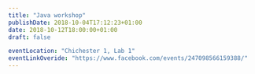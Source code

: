 ```yaml
---
title: "Java workshop"
publishDate: 2018-10-04T17:12:23+01:00
date: 2018-10-12T18:00:00+01:00
draft: false

eventLocation: "Chichester 1, Lab 1"
eventLinkOveride: "https://www.facebook.com/events/247098566159388/"
---
```



